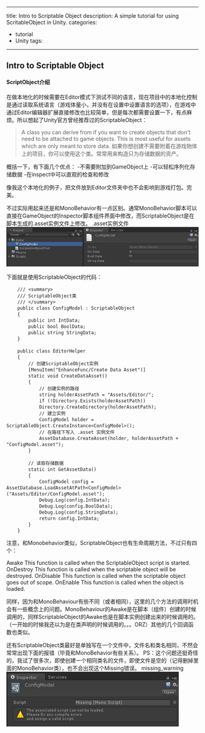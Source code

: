 
---
title: Intro to Scriptable Object
description: A simple tutorial for using ScritableObject in Unity.
categories:
 - tutorial
 - Unity
tags:
---

## Intro to Scriptable Object
#### ScriptObject介绍

在做本地化的时候需要在Editor模式下测试不同的语言，现在项目中的本地化控制是通过读取系统语言（游戏体量小，并没有在设置中设置语言的选项），在游戏中通过Editor编辑器扩展直接修改也比较简单，但是每次都需要设置一下，有点麻烦。所以想起了Unity官方曾经推荐过的ScriptableObject：

>A class you can derive from if you want to create objects that don't need to be attached to game objects. This is most useful for assets which are only meant to store data.
>如果你想创建不需要附着在游戏物体上的项目，你可以使用这个类。常常用来构造只为存储数据的资产。

概括一下，有下面几个优点：
-不需要附加到GameObject上
-可以轻松序列化存储数据
-在inspect中可以直观的检查和修改
	
像我这个本地化的例子，把文件放到Editor文件夹中也不会影响到游戏打包。完美。

不过实际用起来还是和MonoBehavior有一点区别。通常MonoBehavior脚本可以直接在GameObject的Inspector脚本组件界面中修改，而ScriptableObject是在脚本生成的.asset实例文件上修改。
.asset实例文件
![asset实例文件](asset实例文件.png)

下面就是使用ScriptableObject的代码：
```
	/// <summary>
	/// ScriptableObject类
	/// </summary>
	public class ConfigModel : ScriptableObject
	{
		public int IntData;
		public bool BoolData;
		public string StringData;
	}
	
	public class EditorHelper
	{
		// 创建ScriptableObject实例
		[MenuItem("EnhanceFunc/Create Data Asset")]
		static void CreateDataAsset()
		{
			// 创建实例的路径
			string holderAssetPath = "Assets/Editor/";
			if (!Directory.Exists(holderAssetPath))
			Directory.CreateDirectory(holderAssetPath);
			// 建立实例
			ConfigModel holder = ScriptableObject.CreateInstance<ConfigModel>();
			// 在路径下写入 .asset 实例文件
			AssetDatabase.CreateAsset(holder, holderAssetPath + "ConfigModel.asset");
		}
		
		// 读取存储数据
		static int GetAssetData()
		{
			ConfigModel config = AssetDatabase.LoadAssetAtPath<ConfigModel>("Assets/Editor/ConfigModel.asset");
			Debug.Log(config.IntData);
			Debug.Log(config.BoolData);
			Debug.Log(config.StringData);
			return config.IntData;
		}
	}
```

注意，和Monobehavior类似，ScriptableObject也有生命周期方法，不过只有四个：

Awake	This function is called when the ScriptableObject script is started.
OnDestroy	This function is called when the scriptable object will be destroyed.
OnDisable	This function is called when the scriptable object goes out of scope.
OnEnable	This function is called when the object is loaded.

同样，因为和MonoBehaviour有些不同（或者相同），这里的几个方法的调用时机会有一些概念上的问题。MonoBehaviour的Awake是在脚本（组件）创建的时候调用的，同样ScriptableObject的Awake也是在脚本实例创建出来的时候调用的。（一开始的时候我还以为是在类声明的时候调用的。。。ORZ）其他的几个回调函数也类似。

还有ScriptableObject类最好是单独写在一个文件中，文件名和类名相同，不然会常常出现下面的报错（毕竟和MonoBehavior有些关系）。
PS：这个问题还挺奇怪的，我试了很多次，即使创建一个相同类名的文件，即使文件是空的（记得删掉里面的MonoBehavior类），也不会出现这个Missing错误。
missing_warning
![missing_warning](missing_warning.png)


